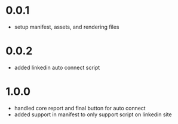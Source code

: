# 0.0.1
- setup manifest, assets, and rendering files

# 0.0.2
- added linkedin auto connect script

# 1.0.0
- handled core report and final button for auto connect
- added support in manifest to only support script on linkedin site